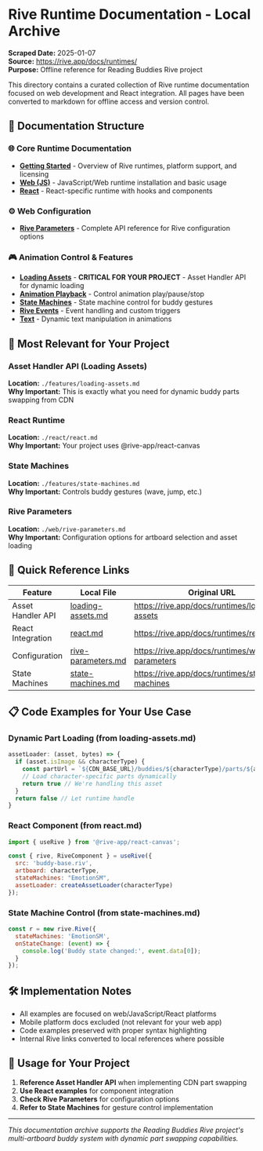 # Rive Runtime Documentation - Local Archive

**Scraped Date:** 2025-01-07  
**Source:** https://rive.app/docs/runtimes/  
**Purpose:** Offline reference for Reading Buddies Rive project  

This directory contains a curated collection of Rive runtime documentation focused on web development and React integration. All pages have been converted to markdown for offline access and version control.

## 📁 Documentation Structure

### 🌐 Core Runtime Documentation

- **[Getting Started](./getting-started.md)** - Overview of Rive runtimes, platform support, and licensing
- **[Web (JS)](./web/web-js.md)** - JavaScript/Web runtime installation and basic usage
- **[React](./react/react.md)** - React-specific runtime with hooks and components

### ⚙️ Web Configuration

- **[Rive Parameters](./web/rive-parameters.md)** - Complete API reference for Rive configuration options

### 🎮 Animation Control & Features

- **[Loading Assets](./features/loading-assets.md)** - **CRITICAL FOR YOUR PROJECT** - Asset Handler API for dynamic loading
- **[Animation Playback](./features/animation-playback.md)** - Control animation play/pause/stop
- **[State Machines](./features/state-machines.md)** - State machine control for buddy gestures
- **[Rive Events](./features/rive-events.md)** - Event handling and custom triggers
- **[Text](./features/text.md)** - Dynamic text manipulation in animations

## 🎯 Most Relevant for Your Project

### Asset Handler API (Loading Assets)
**Location:** `./features/loading-assets.md`  
**Why Important:** This is exactly what you need for dynamic buddy parts swapping from CDN

### React Runtime
**Location:** `./react/react.md`  
**Why Important:** Your project uses @rive-app/react-canvas

### State Machines
**Location:** `./features/state-machines.md`  
**Why Important:** Controls buddy gestures (wave, jump, etc.)

### Rive Parameters
**Location:** `./web/rive-parameters.md`  
**Why Important:** Configuration options for artboard selection and asset loading

## 🔗 Quick Reference Links

| Feature | Local File | Original URL |
|---------|------------|--------------|
| Asset Handler API | [loading-assets.md](./features/loading-assets.md) | https://rive.app/docs/runtimes/loading-assets |
| React Integration | [react.md](./react/react.md) | https://rive.app/docs/runtimes/react/react |
| Configuration | [rive-parameters.md](./web/rive-parameters.md) | https://rive.app/docs/runtimes/web/rive-parameters |
| State Machines | [state-machines.md](./features/state-machines.md) | https://rive.app/docs/runtimes/state-machines |

## 📋 Code Examples for Your Use Case

### Dynamic Part Loading (from loading-assets.md)
```javascript
assetLoader: (asset, bytes) => {
  if (asset.isImage && characterType) {
    const partUrl = `${CDN_BASE_URL}/buddies/${characterType}/parts/${asset.name}`
    // Load character-specific parts dynamically
    return true // We're handling this asset
  }
  return false // Let runtime handle
}
```

### React Component (from react.md)
```jsx
import { useRive } from '@rive-app/react-canvas';

const { rive, RiveComponent } = useRive({
  src: 'buddy-base.riv',
  artboard: characterType,
  stateMachines: "EmotionSM",
  assetLoader: createAssetLoader(characterType)
});
```

### State Machine Control (from state-machines.md)
```javascript
const r = new rive.Rive({
  stateMachines: 'EmotionSM',
  onStateChange: (event) => {
    console.log('Buddy state changed:', event.data[0]);
  }
});
```

## 🛠️ Implementation Notes

- All examples are focused on web/JavaScript/React platforms
- Mobile platform docs excluded (not relevant for your web app)
- Code examples preserved with proper syntax highlighting
- Internal Rive links converted to local references where possible

## 📝 Usage for Your Project

1. **Reference Asset Handler API** when implementing CDN part swapping
2. **Use React examples** for component integration
3. **Check Rive Parameters** for configuration options
4. **Refer to State Machines** for gesture control implementation

---

*This documentation archive supports the Reading Buddies Rive project's multi-artboard buddy system with dynamic part swapping capabilities.*